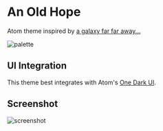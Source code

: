 # An Old Hope

Atom theme inspired by [a galaxy far far away...](https://raw.githubusercontent.com/JesseLeite/an-old-hope-syntax-atom/master/a-new-hope.jpg)

![palette](https://raw.githubusercontent.com/JesseLeite/an-old-hope-syntax-atom/master/palette.jpg)

## UI Integration

This theme best integrates with Atom's [One Dark UI](https://atom.io/themes/one-dark-ui).

## Screenshot

![screenshot](https://raw.githubusercontent.com/JesseLeite/an-old-hope-syntax-atom/master/screenshot.png)
